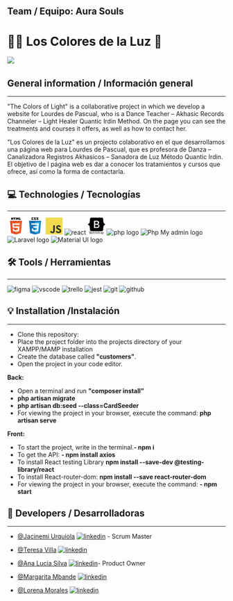 ## Team / Equipo: Aura Souls

# 🧘‍♀️ Los Colores de la Luz 👼

<img src="https://img.shields.io/badge/STATUS-EN%20DESAROLLO-green">

## General information / Información general
***
"The Colors of Light" is a collaborative project in which we develop a website for Lourdes de Pascual, who is a Dance Teacher – Akhasic Records Channeler – Light Healer Quantic Irdin Method. On the page you can see the treatments and courses it offers, as well as how to contact her.

"Los Colores de la Luz" es un projecto colaborativo en el que desarrollamos una página web para Lourdes de Pascual, que es profesora de Danza – Canalizadora Registros Akhasicos – Sanadora de Luz Método Quantic Irdin. El objetivo de l página web es dar a conocer los tratamientos y cursos que ofrece, así como la forma de contactarla.

## 💻 Technologies / Tecnologías
***

 <div> <img src="https://raw.githubusercontent.com/devicons/devicon/master/icons/html5/html5-original-wordmark.svg" alt="html5" width="40" height="40"/>
 <img src="https://raw.githubusercontent.com/devicons/devicon/master/icons/css3/css3-original-wordmark.svg" alt="css3" width="40" height="40"/> 
 <img src="https://raw.githubusercontent.com/devicons/devicon/master/icons/javascript/javascript-original.svg" alt="javascript" width="40" height="40"/>
<img src="https://img.icons8.com/?size=1x&id=t5K2CR8feVdX&format=gif" alt="react" width="40" heigth="40"/> 
<img src="https://raw.githubusercontent.com/devicons/devicon/master/icons/bootstrap/bootstrap-plain-wordmark.svg" alt="bootstrap" width="40" height="40"/> 
<img src="https://upload.wikimedia.org/wikipedia/commons/2/27/PHP-logo.svg" alt="php logo" width="70"/>
 <img src="https://upload.wikimedia.org/wikipedia/commons/4/4f/PhpMyAdmin_logo.svg" alt="Php My admin logo" width="70" height="40"/>
  <img src="https://upload.wikimedia.org/wikipedia/commons/9/9a/Laravel.svg" alt="Laravel logo" width="70" height="40"/>
  <img src="https://v4.mui.com/static/logo_raw.svg" alt="Material UI logo" width="70" height="40"/>
  
   </div> 


## 🛠 Tools / Herramientas
***
  <div>
<img src="https://www.vectorlogo.zone/logos/figma/figma-icon.svg" alt="figma" width="40" height="40"/>
<img src="https://w7.pngwing.com/pngs/512/824/png-transparent-visual-studio-code-hd-logo-thumbnail.png" alt="vscode" width="40" heigth="40"/>
<img src="https://w7.pngwing.com/pngs/115/721/png-transparent-trello-social-icons-icon.png" alt="trello" width="40" heigth="40"/>
<img src="https://www.vectorlogo.zone/logos/jestjsio/jestjsio-icon.svg" alt="jest" width="40" height="40"/>
<img src="https://www.vectorlogo.zone/logos/git-scm/git-scm-icon.svg" alt="git" width="40" height="40"/>
<img src="https://cdn-icons-png.flaticon.com/512/25/25231.png" alt="github" width="40" heigth="40"/> 
</div>

## 💡 Installation /Instalación
***

- Clone this repository:
- Place the project folder into the projects directory of your XAMPP/MAMP installation
- Create the database called **"customers"**.
- Open the project in your code editor.

**Back:**
- Open a terminal and run **"composer install"**
- **php artisan migrate**
- **php artisan db:seed --class=CardSeeder**
- For viewing the project in your browser, execute the command: **php artisan serve**

**Front:**
- To start the project, write in the terminal.**- npm i**
- To get the API: **- npm install axios**
- To install React testing Library **npm install --save-dev @testing-library/react**
- To install React-router-dom: **npm install --save react-router-dom**
- For viewing the project in your browser, execute the command: **- npm start**


## 👾 Developers / Desarrolladoras
***

- [@Jacinemi Urquiola](https://github.com/JacinemiUA)
  [![linkedin](https://img.shields.io/badge/linkedin-0A66C2?style=for-the-badge&logo=linkedin&logoColor=white)](https://www.linkedin.com/in/jacinemi-urquiola-alvarez/) - Scrum Master

- [@Teresa Villa](https://github.com/Teresa1965)
  [![linkedin](https://img.shields.io/badge/linkedin-0A66C2?style=for-the-badge&logo=linkedin&logoColor=white)](https://www.linkedin.com/in/teresa-villa-mir-61381786/)

- [@Ana Lucia Silva](https://github.com/alusilco)
  [![linkedin](https://img.shields.io/badge/linkedin-0A66C2?style=for-the-badge&logo=linkedin&logoColor=white)](https://www.linkedin.com/in/ana-luc%C3%ADa-silva-c%C3%B3rdoba-a11472249/)- Product Owner

- [@Margarita Mbande](https://github.com/Rita7979)
  [![linkedin](https://img.shields.io/badge/linkedin-0A66C2?style=for-the-badge&logo=linkedin&logoColor=white)](https://www.linkedin.com/in/marga-mbande-395a1187/) 

- [@Lorena Morales](https://github.com/Lorenamood)
  [![linkedin](https://img.shields.io/badge/linkedin-0A66C2?style=for-the-badge&logo=linkedin&logoColor=white)](https://www.linkedin.com/in/lorena-mood-52588b277/)
